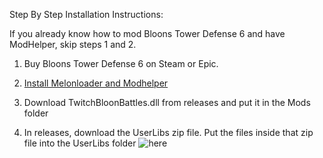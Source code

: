 Step By Step Installation Instructions:


If you already know how to mod Bloons Tower Defense 6 and have ModHelper, skip steps 1 and 2.


1. Buy Bloons Tower Defense 6 on Steam or Epic.
 
2. [Install Melonloader and Modhelper](https://hemisemidemipresent.github.io/btd6-modding-tutorial/)

3. Download TwitchBloonBattles.dll from releases and put it in the Mods folder

4. In releases, download the UserLibs zip file. Put the files inside that zip file into the UserLibs folder
![here](https://github.com/user-attachments/assets/9a15704c-e28e-4660-90af-1aaf93906952)


